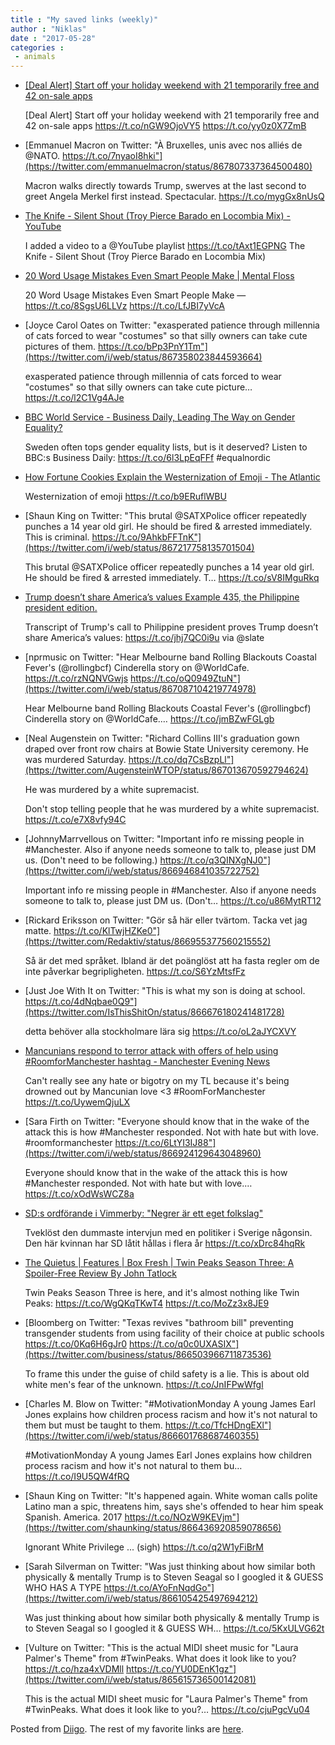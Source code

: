 ```yaml
---
title : "My saved links (weekly)"
author : "Niklas"
date : "2017-05-28"
categories : 
 - animals
---
```


- [\[Deal Alert\] Start off your holiday weekend with 21 temporarily free and 42 on-sale apps](http://www.androidpolice.com/2017/05/26/deal-alert-start-off-holiday-weekend-21-temporarily-free-42-sale-apps/)
    
    \[Deal Alert\] Start off your holiday weekend with 21 temporarily free and 42 on-sale apps https://t.co/nGW9OjoVY5 https://t.co/yy0z0X7ZmB
    
- [Emmanuel Macron on Twitter: "À Bruxelles, unis avec nos alliés de @NATO. https://t.co/7nyaoI8hki"](https://twitter.com/emmanuelmacron/status/867807337364500480)
    
    Macron walks directly towards Trump, swerves at the last second to greet Angela Merkel first instead. Spectacular. https://t.co/mygGx8nUsQ
    
- [The Knife - Silent Shout (Troy Pierce Barado en Locombia Mix) - YouTube](https://www.youtube.com/watch?v=UTE0op2j_0w&feature=youtu.be&a)
    
    I added a video to a @YouTube playlist https://t.co/tAxt1EGPNG The Knife - Silent Shout (Troy Pierce Barado en Locombia Mix)
    
- [20 Word Usage Mistakes Even Smart People Make | Mental Floss](http://mentalfloss.com/article/65217/20-word-usage-mistakes-even-smart-people-make)
    
    20 Word Usage Mistakes Even Smart People Make — https://t.co/8SgsU6LLVz https://t.co/LfJBI7yVcA
    
- [Joyce Carol Oates on Twitter: "exasperated patience through millennia of cats forced to wear "costumes" so that silly owners can take cute pictures of them. https://t.co/bPp3PnY1Tm"](https://twitter.com/i/web/status/867358023844593664)
    
    exasperated patience through millennia of cats forced to wear "costumes" so that silly owners can take cute picture… https://t.co/l2C1Vg4AJe
    
- [BBC World Service - Business Daily, Leading The Way on Gender Equality?](http://www.bbc.co.uk/programmes/p052y9v4)
    
    Sweden often tops gender equality lists, but is it deserved? Listen to BBC:s Business Daily: https://t.co/6l3LpEqFFf #equalnordic
    
    
- [How Fortune Cookies Explain the Westernization of Emoji - The Atlantic](https://www.theatlantic.com/technology/archive/2017/05/the-westernization-of-emoji/527616/?utm_content=buffer636aa&utm_medium=social&utm_source=twitter.com&utm_campaign=buffer)
    
    Westernization of emoji https://t.co/b9ERuflWBU
    
- [Shaun King on Twitter: "This brutal @SATXPolice officer repeatedly punches a 14 year old girl. He should be fired & arrested immediately. This is criminal. https://t.co/9AhkbFFTnK"](https://twitter.com/i/web/status/867217758135701504)
    
    This brutal @SATXPolice officer repeatedly punches a 14 year old girl. He should be fired & arrested immediately. T… https://t.co/sV8IMguRkq
    
- [Trump doesn’t share America’s values Example 435, the Philippine president edition.](http://www.slate.com/blogs/the_slatest/2017/05/23/trump_doesn_t_share_america_s_values_example_435_the_philippine_president.html?wpsrc=sh_all_dt_tw_bot)
    
    Transcript of Trump's call to Philippine president proves Trump doesn’t share America’s values: https://t.co/jhj7QC0i9u via @slate
    
- [nprmusic on Twitter: "Hear Melbourne band Rolling Blackouts Coastal Fever's (@rollingbcf) Cinderella story on @WorldCafe. https://t.co/rzNQNVGwjs https://t.co/oQ0949ZtuN"](https://twitter.com/i/web/status/867087104219774978)
    
    Hear Melbourne band Rolling Blackouts Coastal Fever's (@rollingbcf) Cinderella story on @WorldCafe.… https://t.co/jmBZwFGLgb
    
- [Neal Augenstein on Twitter: "Richard Collins III's graduation gown draped over front row chairs at Bowie State University ceremony. He was murdered Saturday. https://t.co/dq7CsBzpLl"](https://twitter.com/AugensteinWTOP/status/867013670592794624)
    
    He was murdered by a white supremacist.
    
    Don't stop telling people that he was murdered by a white supremacist. https://t.co/e7X8vfy94C
    
- [JohnnyMarrvellous on Twitter: "Important info re missing people in #Manchester. Also if anyone needs someone to talk to, please just DM us. (Don't need to be following.) https://t.co/q3QINXgNJ0"](https://twitter.com/i/web/status/866946841035722752)
    
    Important info re missing people in #Manchester. Also if anyone needs someone to talk to, please just DM us. (Don't… https://t.co/u86MytRT12
    
    
- [Rickard Eriksson on Twitter: "Gör så här eller tvärtom. Tacka vet jag matte. https://t.co/KlTwjHZKe0"](https://twitter.com/Redaktiv/status/866955377560215552)
    
    Så är det med språket. Ibland är det poänglöst att ha fasta regler om de inte påverkar begripligheten. https://t.co/S6YzMtsfFz
    
- [Just Joe With It on Twitter: "This is what my son is doing at school. https://t.co/4dNqbae0Q9"](https://twitter.com/IsThisShitOn/status/866676180241481728)
    
    detta behöver alla stockholmare lära sig https://t.co/oL2aJYCXVY
    
- [Mancunians respond to terror attack with offers of help using #RoomforManchester hashtag - Manchester Evening News](http://www.manchestereveningnews.co.uk/news/greater-manchester-news/manchester-terror-attack-reaction-help-13075951)
    
    Can't really see any hate or bigotry on my TL because it's being drowned out by Mancunian love <3 #RoomForManchester https://t.co/UywemQjuLX
    
    
- [Sara Firth on Twitter: "Everyone should know that in the wake of the attack this is how #Manchester responded. Not with hate but with love. #roomformanchester https://t.co/6LtYI3IJ88"](https://twitter.com/i/web/status/866924129643048960)
    
    Everyone should know that in the wake of the attack this is how #Manchester responded. Not with hate but with love.… https://t.co/xOdWsWCZ8a
    
    
- [SD:s ordförande i Vimmerby: "Negrer är ett eget folkslag"](http://www.dagensvimmerby.se/nyheter/politik/e/12538/sds-ordforande-i-vimmerby-negrer-ar-ett-eget-folkslag/)
    
    Tveklöst den dummaste intervjun med en politiker i Sverige någonsin. Den här kvinnan har SD låtit hållas i flera år https://t.co/xDrc84hqRk
    
- [The Quietus | Features | Box Fresh | Twin Peaks Season Three: A Spoiler-Free Review By John Tatlock](http://thequietus.com/articles/22462-twin-peaks-the-return-review)
    
    Twin Peaks Season Three is here, and it's almost nothing like Twin Peaks: https://t.co/WgQKqTKwT4 https://t.co/MoZz3x8JE9
    
- [Bloomberg on Twitter: "Texas revives "bathroom bill" preventing transgender students from using facility of their choice at public schools https://t.co/0Kq6H6gJr0 https://t.co/q0c0UXASIX"](https://twitter.com/business/status/866503966711873536)
    
    To frame this under the guise of child safety is a lie. This is about old white men's fear of the unknown. https://t.co/JnIFPwWfgl
    
- [Charles M. Blow on Twitter: "#MotivationMonday A young James Earl Jones explains how children process racism and how it's not natural to them but must be taught to them. https://t.co/TfcHDngEXl"](https://twitter.com/i/web/status/866601768687460355)
    
    #MotivationMonday A young James Earl Jones explains how children process racism and how it's not natural to them bu… https://t.co/I9U5QW4fRQ
    
    
- [Shaun King on Twitter: "It's happened again. White woman calls polite Latino man a spic, threatens him, says she's offended to hear him speak Spanish. America. 2017 https://t.co/NOzW9KEVjm"](https://twitter.com/shaunking/status/866436920859078656)
    
    Ignorant White Privilege ... (sigh) https://t.co/q2W1yFiBrM
    
- [Sarah Silverman on Twitter: "Was just thinking about how similar both physically & mentally Trump is to Steven Seagal so I googled it & GUESS WHO HAS A TYPE https://t.co/AYoFnNqdGo"](https://twitter.com/i/web/status/866105425497694212)
    
    Was just thinking about how similar both physically & mentally Trump is to Steven Seagal so I googled it & GUESS WH… https://t.co/5KxULVG62t
    
- [Vulture on Twitter: "This is the actual MIDI sheet music for "Laura Palmer's Theme" from #TwinPeaks. What does it look like to you? https://t.co/hza4xVDMll https://t.co/YU0DEnK1gz"](https://twitter.com/i/web/status/865615736500142081)
    
    This is the actual MIDI sheet music for "Laura Palmer's Theme" from #TwinPeaks. What does it look like to you?… https://t.co/cjuPgcVu04
    
    

Posted from [Diigo](https://www.diigo.com). The rest of my favorite links are [here](https://www.diigo.com/user/npivic).

